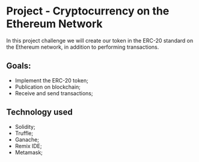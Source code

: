 # Project - Cryptocurrency on the Ethereum Network

In this project challenge we will create our token in the ERC-20 standard on the Ethereum network, in addition to performing transactions.

## Goals:

- Implement the ERC-20 token;
- Publication on blockchain;
- Receive and send transactions;

## Technology used

- Solidity;
- Truffle;
- Ganache;
- Remix IDE;
- Metamask;

